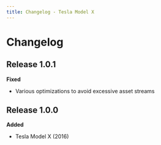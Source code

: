 ```yaml
---
title: Changelog - Tesla Model X
---
```


# Changelog

## Release 1.0.1

**Fixed**

- Various optimizations to avoid excessive asset streams

## Release 1.0.0

**Added**

- Tesla Model X (2016)
